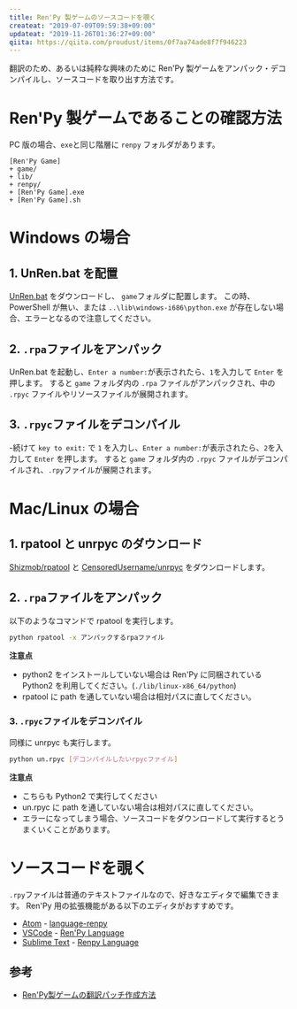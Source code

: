 ```yaml
---
title: Ren'Py 製ゲームのソースコードを覗く
createat: "2019-07-09T09:59:38+09:00"
updateat: "2019-11-26T01:36:27+09:00"
qiita: https://qiita.com/proudust/items/0f7aa74ade8f7f946223
---
```


翻訳のため、あるいは純粋な興味のために Ren'Py 製ゲームをアンパック・デコンパイルし、ソースコードを取り出す方法です。

# Ren'Py 製ゲームであることの確認方法

PC 版の場合、`exe`と同じ階層に `renpy` フォルダがあります。

```
[Ren'Py Game]
+ game/ 
+ lib/
+ renpy/
+ [Ren'Py Game].exe
+ [Ren'Py Game].sh
```

# Windows の場合

## 1. UnRen.bat を配置

[UnRen.bat](https://f95zone.to/threads/unren-bat-v0-7-rpa-extractor-rpyc-decompiler-console-developer-menu-enabler.3083/) をダウンロードし、 `game`フォルダに配置します。
この時、PowerShell が無い、または `..\lib\windows-i686\python.exe` が存在しない場合、エラーとなるので注意してください。


## 2. `.rpa`ファイルをアンパック

UnRen.bat を起動し、`Enter a number:`が表示されたら、`1`を入力して `Enter` を押します。
すると `game` フォルダ内の `.rpa` ファイルがアンパックされ、中の `.rpyc` ファイルやリソースファイルが展開されます。


## 3. `.rpyc`ファイルをデコンパイル

-続けて `key to exit:` で `1` を入力し、`Enter a number:`が表示されたら、`2`を入力して `Enter` を押します。
すると `game` フォルダ内の `.rpyc` ファイルがデコンパイルされ、`.rpy`ファイルが展開されます。



# Mac/Linux の場合

## 1. rpatool と unrpyc のダウンロード

[Shizmob/rpatool](https://github.com/Shizmob/rpatool) と [CensoredUsername/unrpyc](https://github.com/CensoredUsername/unrpyc) をダウンロードします。


## 2. `.rpa`ファイルをアンパック

以下のようなコマンドで rpatool を実行します。

```bash
python rpatool -x アンパックするrpaファイル
```

**注意点**
- python2 をインストールしていない場合は Ren'Py に同梱されている Python2 を利用してください。(`./lib/linux-x86_64/python`)
- rpatool に path を通していない場合は相対パスに直してください。


### 3. `.rpyc`ファイルをデコンパイル

同様に unrpyc も実行します。

```bash
python un.rpyc [デコンパイルしたいrpycファイル]
```

**注意点**
- こちらも Python2 で実行してください
- un.rpyc に path を通していない場合は相対パスに直してください。
- エラーになってしまう場合、ソースコードをダウンロードして実行するとうまくいくことがあります。



# ソースコードを覗く

`.rpy`ファイルは普通のテキストファイルなので、好きなエディタで編集できます。
 Ren'Py 用の拡張機能がある以下のエディタがおすすめです。

- [Atom](https://atom.io/) - [language-renpy](https://atom.io/packages/language-renpy)
- [VSCode](https://visualstudio.microsoft.com/ja/) - [Ren'Py Language](https://marketplace.visualstudio.com/items?itemName=LuqueDaniel.languague-renpy)
- [Sublime Text](https://www.sublimetext.com/) - [Renpy Language](https://packagecontrol.io/packages/Renpy%20Language)

## 参考

- [Ren'Py製ゲームの翻訳パッチ作成方法](https://steamcommunity.com/sharedfiles/filedetails/?id=1198526520)
